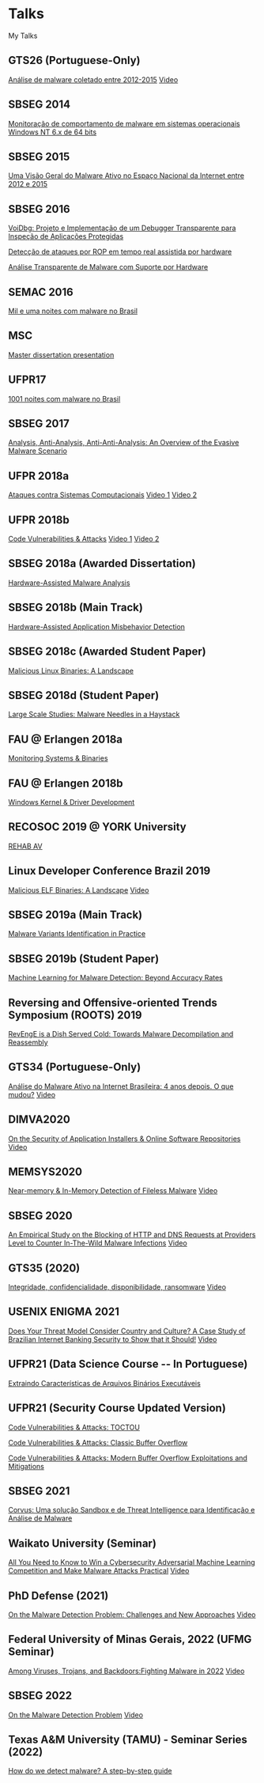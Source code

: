 # Talks
My Talks

## GTS26 (Portuguese-Only)
[Análise de malware coletado entre 2012-2015](GTS26/02-analise-malware.pdf) [Video](https://www.youtube.com/watch?v=JoQf2bB7vCQ)

## SBSEG 2014
[Monitoração de comportamento de malware em
sistemas operacionais Windows NT 6.x de 64 bits](SBSEG14/2014-marcus-sbseg-slides.pdf)

## SBSEG 2015
[Uma Visão Geral do Malware Ativo no Espaço
Nacional da Internet entre 2012 e 2015](SBSEG15/2015-marcus-sbseg-slides.pdf)

## SBSEG 2016
[VoiDbg: Projeto e Implementação de um
Debugger Transparente para Inspeção de
Aplicações Protegidas](SBSEG16/2016-marcus-sbseg-debug-slides.pdf)

[Detecção de ataques por ROP em tempo real
assistida por hardware](SBSEG16/2016-marcus-sbseg-rop-slides.pdf)

[Análise Transparente de Malware com Suporte
por Hardware](SBSEG16/2016-marcus-sbseg-tracer-slides.pdf)

## SEMAC 2016
[Mil e uma noites com malware no Brasil](SEMAC/semac.pdf)

## MSC
[Master dissertation presentation](MSC/master.pdf)

## UFPR17
[1001 noites com malware no Brasil](UFPR17/semana.pdf)

## SBSEG 2017
[Analysis, Anti-Analysis, Anti-Anti-Analysis: An Overview of the Evasive Malware Scenario](SBSEG17/slides.pdf)

## UFPR 2018a
[Ataques contra Sistemas Computacionais](UFPR18a/intro.pdf) [Video 1](https://www.youtube.com/watch?v=Mrc1QUVW2o8) [Video 2](https://www.youtube.com/watch?v=ffAjXuR_YuI)

## UFPR 2018b
[Code Vulnerabilities & Attacks](UFPR18b/attacks.pdf) [Video 1](https://www.youtube.com/watch?v=AgTwbKrZduw) [Video 2](https://www.youtube.com/watch?v=sbyyPeIJlCE)

## SBSEG 2018a (Awarded Dissertation)
[Hardware-Assisted Malware Analysis](SBSEG18/ctd.pdf)

## SBSEG 2018b (Main Track)

[Hardware-Assisted Application Misbehavior Detection](SBSEG18/misbehavior.pdf)

## SBSEG 2018c (Awarded Student Paper)

[Malicious Linux Binaries: A Landscape](SBSEG18/elf.pdf)

## SBSEG 2018d (Student Paper)

[Large Scale Studies: Malware Needles in a Haystack](SBSEG18/large.pdf)

## FAU @ Erlangen 2018a
[Monitoring Systems & Binaries](FAU18/monitoring.pdf)

## FAU @ Erlangen 2018b
[Windows Kernel \& Driver Development](FAU18/kernel.pdf)

## RECOSOC 2019 @ YORK University
[REHAB AV](RECOSOC19/slides.pdf)

## Linux Developer Conference Brazil 2019
[Malicious ELF Binaries: A Landscape](LinuxDevBR/slides.pdf) [Video](https://www.youtube.com/watch?v=cdP8aKqoYio)

## SBSEG 2019a (Main Track)
[Malware Variants Identification in Practice](SBSEG19/variants.pdf)

## SBSEG 2019b (Student Paper)
[Machine Learning for Malware Detection: Beyond Accuracy Rates](SBSEG19/elf_classifier.pdf)

##  Reversing and Offensive-oriented Trends Symposium (ROOTS) 2019
[RevEngE is a Dish Served Cold: Towards Malware Decompilation and Reassembly](ROOTS19/roots.pdf)

## GTS34 (Portuguese-Only)
[Análise do Malware Ativo na Internet Brasileira: 4 anos depois. O que mudou?](GTS34/slides.pdf) [Video](https://www.youtube.com/watch?v=jzLc2w8R9No)

## DIMVA2020
[On the Security of Application Installers & Online Software Repositories](DIMVA2020/slides.pdf) [Video](https://www.youtube.com/watch?v=21S38y-cryQ)

## MEMSYS2020
[Near-memory & In-Memory Detection of Fileless Malware](MEMSYS20/slides.pdf) [Video](https://www.youtube.com/watch?v=gSrrmUE-VsQ)

## SBSEG 2020
[An Empirical Study on the Blocking of HTTP and DNS Requests at Providers Level to Counter In-The-Wild Malware Infections](SBSEG20/slides.pdf) [Video](https://www.youtube.com/watch?v=TIpy_JIhbf8)

## GTS35 (2020)
[Integridade, confidencialidade, disponibilidade, ransomware](GTS35/gts.pdf) [Video](https://www.youtube.com/watch?v=yGH5-WDFopA)

## USENIX ENIGMA 2021
[Does Your Threat Model Consider Country and Culture? A Case Study of Brazilian Internet Banking Security to Show that it Should!](ENIGMA2021/enigma.pdf) [Video](https://www.youtube.com/watch?v=5mrEJ83rBDY&pp=ugMICgJwdBABGAE%3D)

## UFPR21 (Data Science Course -- In Portuguese)
[Extraindo Caracterı́sticas de Arquivos Binários Executáveis](UFPR21/PE.pdf)

## UFPR21 (Security Course Updated Version)
[Code Vulnerabilities & Attacks: TOCTOU](UFPR21/toctou.pdf)

[Code Vulnerabilities & Attacks: Classic Buffer Overflow](UFPR21/buffer.pdf)

[Code Vulnerabilities & Attacks: Modern Buffer Overflow Exploitations and Mitigations](UFPR21/rop.pdf)

## SBSEG 2021

[Corvus: Uma solução Sandbox e de Threat Intelligence para Identificação e Análise de Malware](https://www.youtube.com/watch?v=cYeFDbaz5l0)

## Waikato University (Seminar)

[All You Need to Know to Win a Cybersecurity Adversarial Machine Learning Competition and Make Malware Attacks Practical](Waikato/mlsec.pdf) [Video](https://www.youtube.com/watch?v=3NM1DKKqk1w)

## PhD Defense (2021)
[On the Malware Detection Problem: Challenges and New Approaches](PhD/slides.pdf) [Video](https://www.youtube.com/watch?v=_ZnEm1mtzSw)

## Federal University of Minas Gerais, 2022 (UFMG Seminar)
[Among Viruses, Trojans, and Backdoors:Fighting Malware in 2022](UFMG22/ufmg.pdf) [Video](https://www.youtube.com/watch?v=ybH5EtOTm2Y)

## SBSEG 2022
[On the Malware Detection Problem](SBSEG22/slide.pdf) [Video](https://www.youtube.com/watch?v=YZ144WRsmuw)

## Texas A&M University (TAMU) - Seminar Series (2022)
[How do we detect malware? A step-by-step guide](TAMU22/slide.pdf)
